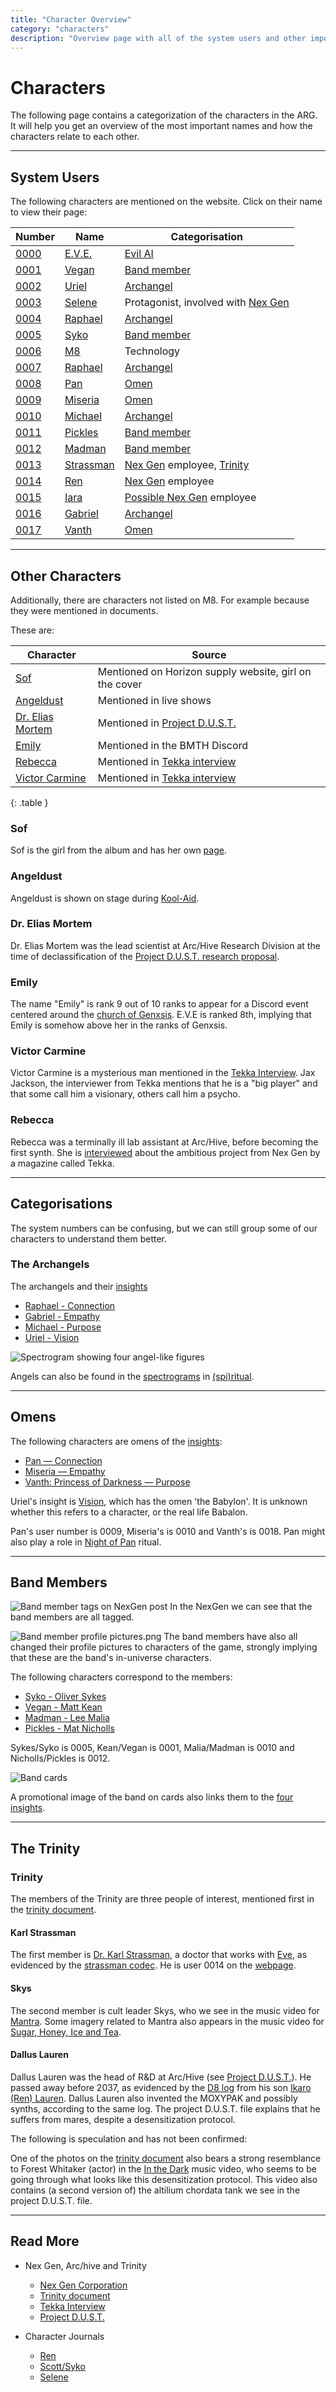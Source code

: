 ```yaml
---
title: "Character Overview"
category: "characters"
description: "Overview page with all of the system users and other important characters."
---
```

# Characters

The following page contains a categorization of the characters in the ARG. It will help you get an overview of the most 
important names and how the characters relate to each other.

***

## System Users

The following characters are mentioned on the website. Click on their name 
to view their page:

| Number            | Name                   | Categorisation                                                           |
|-------------------|------------------------|--------------------------------------------------------------------------|
| [0000](eve)       | [E.V.E.](eve)          | [Evil AI](../lore/genesis-storyline)                                     |
| [0001](vegan)     | [Vegan](vegan)         | [Band member](#band-members)                                             |
| [0002](uriel)     | [Uriel](uriel)         | [Archangel](#the-archangels)                                             |
| [0003](selene)    | [Selene](selene)       | Protagonist, involved with [Nex Gen](../lore/nex-gen-corporation)        |
| [0004](raphael)   | [Raphael](raphael)     | [Archangel](#the-archangels)                                             |
| [0005](syko)      | [Syko](syko)           | [Band member](#band-members)                                             |
| [0006](../m8)     | [M8](../m8)            | Technology                                                               |
| [0007](raphael)   | [Raphael](raphael)     | [Archangel](#the-archangels)                                             |
| [0008](pan)       | [Pan](pan)             | [Omen](#omens)                                                           |
| [0009](miseria)   | [Miseria](miseria)     | [Omen](#omens)                                                           |
| [0010](michael)   | [Michael](michael)     | [Archangel](#the-archangels)                                             |
| [0011](pickles)   | [Pickles](pickles)     | [Band member](#band-members)                                             |
| [0012](madman)    | [Madman](madman)       | [Band member](#band-members)                                             |
| [0013](strassman) | [Strassman](strassman) | [Nex Gen](../lore/nex-gen-corporation) employee, [Trinity](#the-trinity) |
| [0014](ren)       | [Ren](ren)             | [Nex Gen](../lore/nex-gen-corporation) employee                          |
| [0015](iara)      | [Iara](iara)           | [Possible Nex Gen](../lore/nex-gen-corporation) employee                 |
| [0016](gabriel)   | [Gabriel](gabriel)     | [Archangel](#the-archangels)                                             |
| [0017](vanth)     | [Vanth](vanth)         | [Omen](#omens)                                                           |

***

## Other Characters

Additionally, there are characters not listed on M8. For example because they were 
mentioned in documents.

These are:

| Character                            | Source                                                   |
|--------------------------------------|----------------------------------------------------------|
| [Sof](sof)                           | Mentioned on Horizon supply website, girl on the cover   |
| [Angeldust](#angeldust)              | Mentioned in live shows                                  |
| [Dr. Elias Mortem](#dr-elias-mortem) | Mentioned in [Project D.U.S.T.](../files/project_dust)   |
| [Emily](#emily)                      | Mentioned in the BMTH Discord                            |
| [Rebecca](#rebecca)                  | Mentioned in [Tekka interview](../files/tekka_interview) |
| [Victor Carmine](#victor-carmine)    | Mentioned in [Tekka interview](../files/tekka_interview) |
{: .table }

### Sof

Sof is the girl from the album and has her own [page](sof).

### Angeldust

Angeldust is shown on stage during [Kool-Aid](../music/song-koolaid).

### Dr. Elias Mortem

Dr. Elias Mortem was the lead scientist at Arc/Hive Research Division at the time of 
declassification of the [Project D.U.S.T. research proposal](../files/project_dust).

### Emily

The name "Emily" is rank 9 out of 10 ranks to appear for a Discord event centered around the 
[church of Genxsis](../lore/church). E.V.E is ranked 8th, implying that Emily is somehow above her in the ranks of Genxsis.

### Victor Carmine

Victor Carmine is a mysterious man mentioned in the [Tekka Interview](../files/tekka_interview). Jax Jackson,
the interviewer from Tekka mentions that he is a "big player" and that some call him a visionary, others call
him a psycho.

### Rebecca

Rebecca was a terminally ill lab assistant at Arc/Hive, before becoming the first
synth. She is [interviewed](../files/tekka_interview) about the ambitious project from Nex Gen
by a magazine called Tekka.

***

## Categorisations

The system numbers can be confusing, but we can still group some of our 
characters to understand them better.

### The Archangels

The archangels and their [insights](../lore/insights)

- [Raphael - Connection](raphael)
- [Gabriel - Empathy](gabriel)
- [Michael - Purpose](michael)
- [Uriel - Vision](uriel)

![Spectrogram showing four angel-like figures](../../Resources/music/spectrograms/spectrogram-archangels.png)

Angels can also be found in the [spectrograms](../music/spectrograms) in
[(spi)ritual](../music/song-spiritual).

***

## Omens

The following characters are omens of the [insights](../lore/insights):

- [Pan — Connection](pan)
- [Miseria — Empathy](miseria)
- [Vanth: Princess of Darkness — Purpose](vanth)

Uriel's insight is [Vision](../lore/insight4-vision), which has the omen 'the Babylon'. 
It is unknown whether this refers to a character, or the real life Babalon.

Pan's user number is 0009, Miseria's is 0010 and Vanth's is 0018. Pan might also 
play a role in [Night of Pan](../lore/night-of-pan) ritual.

***

## Band Members

![Band member tags on NexGen post](../../Resources/socials/band_member_tags.png)
In the NexGen we can see that the band members are all tagged.

![Band member profile pictures.png](../../Resources/socials/band_member_profiles.png)
The band members have also all changed their profile pictures to characters 
of the game, strongly implying that these are the band's in-universe characters.

The following characters correspond to the members:
- [Syko - Oliver Sykes](syko)
- [Vegan - Matt Kean](vegan)
- [Madman - Lee Malia](madman)
- [Pickles - Mat Nicholls](pickles)

Sykes/Syko is 0005, Kean/Vegan is 0001, Malia/Madman is 0010 and Nicholls/Pickles is 0012.

![Band cards](../../Resources/characters/band-cards.png)

A promotional image of the band on cards also links them to the [four insights](../lore/insights).

***

## The Trinity

### Trinity

The members of the Trinity are three people of interest, mentioned first in the [trinity document](../files/trinity_document).

#### Karl Strassman

The first member is [Dr. Karl Strassman](strassman), a doctor that works with [Eve](eve), as 
evidenced by the [strassman codec](../files/strassmancodec). He is user 0014 on the [webpage](../webpage).

#### Skys

The second member is cult leader Skys, who we see in the music video for [Mantra](../music/amo-mantra). Some 
imagery related to Mantra also appears in the music video for [Sugar, Honey, Ice and Tea](../music/amo-shit).

#### Dallus Lauren

Dallus Lauren was the head of R&D at Arc/Hive (see [Project D.U.S.T.](../files/project_dust)). 
He passed away before 2037, as evidenced by the [D8 log](../files/lauren_d8_log) from his son 
[Ikaro (Ren) Lauren](ren). Dallus Lauren also invented the MOXYPAK and possibly synths, according to the 
same log. The project D.U.S.T. file explains that he suffers from mares, despite a desensitization protocol. 

The following is speculation and has not been confirmed:

One of the photos on the [trinity document](../files/trinity_document) 
also bears a strong resemblance to Forest Whitaker (actor) in the [In the Dark](../music/amo-in-the-dark) 
music video, who seems to be going through what looks like this desensitization protocol. This video 
also contains (a second version of) the altilium chordata tank we see in the project D.U.S.T. file.

***

## Read More

- Nex Gen, Arc/hive and Trinity
  - [Nex Gen Corporation](../lore/nex-gen-corporation)
  - [Trinity document](../files/trinity_document)
  - [Tekka Interview](../files/tekka_interview)
  - [Project D.U.S.T.](../files/project_dust)
  
- Character Journals
  - [Ren](../files/lauren_d8_log)
  - [Scott/Syko](../files/scott_personal_journal)
  - [Selene](../files/selene_personal_journal)
